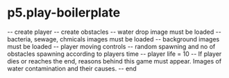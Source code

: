 # p5.play-boilerplate
-- create player
-- create obstacles
-- water drop image must be loaded
-- bacteria, sewage, chmicals images must be loaded
-- background images must be loaded
-- player moving controls
-- random spawning and no of obstacles spawning according to players time
-- player life = 10
-- If player dies or reaches the end, reasons behind this game must appear. Images of water contamination and their causes.
-- end
